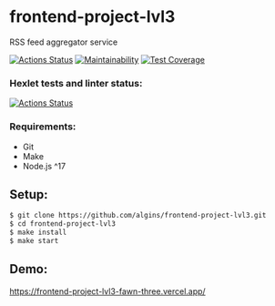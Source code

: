 # frontend-project-lvl3
RSS feed aggregator service

[![Actions Status](https://github.com/algins/frontend-project-lvl3/workflows/CI/badge.svg)](https://github.com/algins/frontend-project-lvl3/actions)
[![Maintainability](https://api.codeclimate.com/v1/badges/079ecad19e2be2065f7d/maintainability)](https://codeclimate.com/github/algins/frontend-project-lvl3/maintainability)
[![Test Coverage](https://api.codeclimate.com/v1/badges/079ecad19e2be2065f7d/test_coverage)](https://codeclimate.com/github/algins/frontend-project-lvl3/test_coverage)

### Hexlet tests and linter status:
[![Actions Status](https://github.com/algins/frontend-project-lvl3/workflows/hexlet-check/badge.svg)](https://github.com/algins/frontend-project-lvl3/actions)

### Requirements:
* Git
* Make
* Node.js ^17

## Setup:
```sh
$ git clone https://github.com/algins/frontend-project-lvl3.git
$ cd frontend-project-lvl3
$ make install
$ make start
```

## Demo:
https://frontend-project-lvl3-fawn-three.vercel.app/
